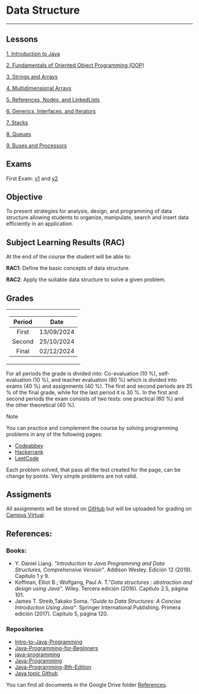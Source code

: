 # Data Structure

---

## Lessons

[1. Introduction to Java](./Lessons/1.%20IntroductionToJava.md)

[2. Fundamentals of Oriented Object Programming (OOP)](./Lessons/2.%20OOP_Fundamentals.ipynb)

[3. Strings and Arrays](./Lessons/3.%20StringsAndArrays.ipynb)

[4. Multidimensional Arrays](./Lessons/4.%20MultidimensionalArrays.ipynb)

[5. References, Nodes, and LinkedLists](./Lessons/5.%20ReferencesNodesAndLinkedLists.ipynb)

[6. Generics, Interfaces, and Iterators](./Lessons/6.%20GenericsIterfacesAndIterators.ipynb)

[7. Stacks](./Lessons/7.%20Stacks.ipynb)

[8. Queues](./Lessons/8.%20Queues.ipynb)

[9. Buses and Processors](./Lessons/9.%20BusesAndProcessors.md)
## Exams

First Exam: [v1](./Lessons/Exams/First/Parcial1v1.ipynb) and [v2](./Lessons/Exams/First/Parcial1v2.ipynb)

## Objective

To present strategies for analysis, design, and programming of data structure allowing students to organize, manipulate, search and insert data efficiently in an application.

## Subject Learning Results (RAC)

At the end of the course the student will be able to:

**RAC1**: Define the basic concepts of data structure.

**RAC2**: Apply the suitable data structure to solve a given problem.

## Grades

<center>
<table>
<tr></tr>
<tr>
<td>

| **Period** |  **Date** |
|:--------------:|:----------:|
|  First   | 13/09/2024 |
|  Second  | 25/10/2024 |
|  Final  | 02/12/2024 |

</td>
</tr>
</table>
</center>


For all periods the grade is divided into: Co-evaluation (10 %), self-evaluation (10 %), and teacher evaluation (80 %) which is divided into exams (40 %) and assignments (40 %). The first and second periods are 35 % of the final grade, while for the last period it is 30 %. In the first and second periods the exam consists of two tests: one practical (60 %) and the other theoretical (40 %). 

>[!NOTE]
>You can practice and complement the course by solving programming problems in any of the following pages:
>
>- [Codeabbey](https://www.codeabbey.com/)
>- [Hackerrank](https://www.hackerrank.com/)
>- [LeetCode](https://leetcode.com/)
>
>Each problem solved, that pass all the test created for the page, can be change by points. Very simple problems are not valid.

## Assigments

All assignments will be stored on [GitHub](https://github.com/) but will be uploaded for grading on [Campus Virtual](https://campusvirtualpes.etitc.edu.co/Edusuperior/).

## References:

### Books:

- Y. Daniel Liang. *"Introduction to Java Programming and Data Structures, Comprehensive Version"*. Addison Wesley. Edición 12 (2019). Capítulo 1 y 9.
- Koffman, Elliot B.; Wolfgang, Paul A. T."*Data structures : abstraction and design using Java"*. Wiley. Tercera edición (2016). Capítulo 2.5, página 101.
- James T. Streib,Takako Soma. *"Guide to Data Structures: A Concise Introduction Using Java"*. Springer International Publishing. Primera edición (2017). Capítulo 5, página 120.

### Repositories

- [Intro-to-Java-Programming](https://github.com/jsquared21/Intro-to-Java-Programming)
- [Java-Programming-for-Beginners](https://github.com/PacktPublishing/Java-Programming-for-Beginners)
- [java-programming](https://github.com/angiejones/java-programming?tab=readme-ov-file)
- [Java-Programming](https://github.com/amir0320/Java-Programming)
- [Java-Programming-8th-Edition](https://github.com/mattsblack/Java-Programming-8th-Edition)
- [Java topic Github](https://github.com/topics/java)

You can find all documents in the Google Drive folder [References](https://itceduco-my.sharepoint.com/:f:/g/personal/saguileran_itc_edu_co/Eledh23Sd41CnWAnmM3jALkBNHxwDXfiZ4CcmnRTa_ST3Q?e=Z1qPlS).